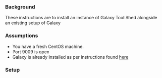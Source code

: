 ### Background
These instructions are to install an instance of Galaxy Tool Shed alongside an existing setup of Galaxy

### Assumptions
* You have a fresh CentOS machine.
* Port 9009 is open
* Galaxy is already installed as per instructions found [here](https://github.com/IntersectAustralia/hcsvlab-docs/blob/master/Galaxy.md)

### Setup

